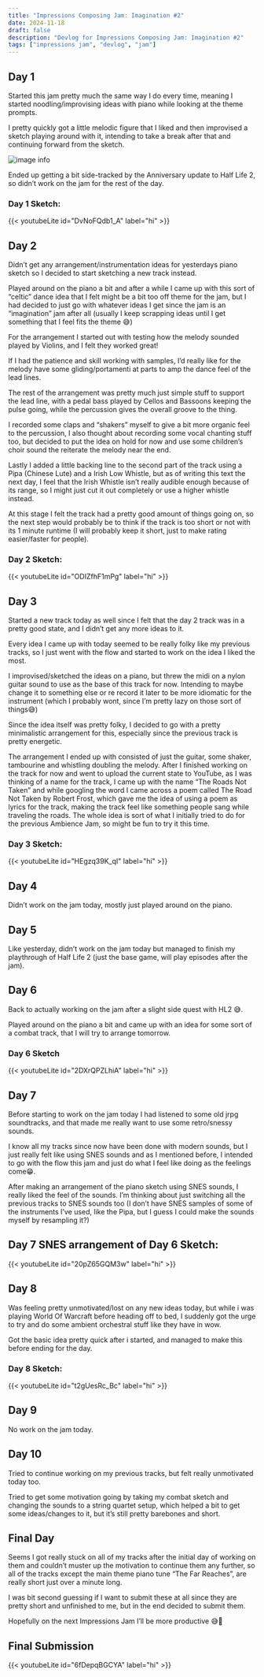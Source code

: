 ```yaml
---
title: "Impressions Composing Jam: Imagination #2"
date: 2024-11-18
draft: false
description: "Devlog for Impressions Composing Jam: Imagination #2"
tags: ["impressions jam", "devlog", "jam"]
---
```

## Day 1
Started this jam pretty much the same way I do every time, meaning I started noodling/improvising ideas with piano while looking at the theme prompts.

I pretty quickly got a little melodic figure that I liked and then improvised a sketch playing around with it, intending to take a break after that and continuing forward from the sketch.

![image info](/imprs-imag-2-init-melody.webp)

Ended up getting a bit side-tracked by the Anniversary update to Half Life 2, so didn’t work on the jam for the rest of the day.

### Day 1 Sketch:
{{< youtubeLite id="DvNoFQdb1_A" label="hi" >}}

## Day 2
Didn’t get any arrangement/instrumentation ideas for yesterdays piano sketch so I decided to start sketching a new track instead.

Played around on the piano a bit and after a while I came up with this sort of “celtic” dance idea that I felt might be a bit too off theme for the jam, but I had decided to just go with whatever ideas I get since the jam is an “imagination” jam after all (usually I keep scrapping ideas until I get something that I feel fits the theme 😅)

For the arrangement I started out with testing how the melody sounded played by Violins, and I felt they worked great!

If I had the patience and skill working with samples, I’d really like for the melody have some gliding/portamenti at parts to amp the dance feel of the lead lines.

The rest of the arrangement was pretty much just simple stuff to support the lead line, with a pedal bass played by Cellos and Bassoons keeping the pulse going, while the percussion gives the overall groove to the thing.

I recorded some claps and “shakers” myself to give a bit more organic feel to the percussion, I also thought about recording some vocal chanting stuff too, but decided to put the idea on hold for now and use some children’s choir sound the reiterate the melody near the end.

Lastly I added a little backing line to the second part of the track using a Pipa (Chinese Lute) and a Irish Low Whistle, but as of writing this text the next day, I feel that the Irish Whistle isn’t really audible enough because of its range, so I might just cut it out completely or use a higher whistle instead.

At this stage I felt the track had a pretty good amount of things going on, so the next step would probably be to think if the track is too short or not with its 1 minute runtime (I will probably keep it short, just to make rating easier/faster for people).

### Day 2 Sketch:
{{< youtubeLite id="ODIZfhF1mPg" label="hi" >}}

## Day 3
Started a new track today as well since I felt that the day 2 track was in a pretty good state, and I didn’t get any more ideas to it.

Every idea I came up with today seemed to be really folky like my previous tracks, so I just went with the flow and started to work on the idea I liked the most.

I improvised/sketched the ideas on a piano, but threw the midi on a nylon guitar sound to use as the base of this track for now. Intending to maybe change it to something else or re record it later to be more idiomatic for the instrument (which I probably wont, since I’m pretty lazy on those sort of things😅)

Since the idea itself was pretty folky, I decided to go with a pretty minimalistic arrangement for this, especially since the previous track is pretty energetic.

The arrangement I ended up with consisted of just the guitar, some shaker, tambourine and whistling doubling the melody. After I finished working on the track for now and went to upload the current state to YouTube, as I was thinking of a name for the track, I came up with the name “The Roads Not Taken” and while googling the word I came across a poem called The Road Not Taken by Robert Frost, which gave me the idea of using a poem as lyrics for the track, making the track feel like something people sang while traveling the roads. The whole idea is sort of what I initially tried to do for the previous Ambience Jam, so might be fun to try it this time.

### Day 3 Sketch:
{{< youtubeLite id="HEgzq39K_qI" label="hi" >}}

## Day 4
Didn’t work on the jam today, mostly just played around on the piano.

## Day 5
Like yesterday, didn’t work on the jam today but managed to finish my playthrough of Half Life 2 (just the base game, will play episodes after the jam).

## Day 6
Back to actually working on the jam after a slight side quest with HL2 😅.

Played around on the piano a bit and came up with an idea for some sort of a combat track, that I will try to arrange tomorrow.

### Day 6  Sketch
{{< youtubeLite id="2DXrQPZLhiA" label="hi" >}}

## Day 7
Before starting to work on the jam today I had listened to some old jrpg soundtracks, and that made me really want to use some retro/snessy sounds.

I know all my tracks since now have been done with modern sounds, but I just really felt like using SNES sounds and as I mentioned before, I intended to go with the flow this jam and just do what I feel like doing as the feelings come😁.

After making an arrangement of the piano sketch using SNES sounds, I really liked the feel of the sounds. I’m thinking about just switching all the previous tracks to SNES sounds too (I don’t have SNES samples of some of the instruments I’ve used, like the Pipa, but I guess I could make the sounds myself by resampling it?)

## Day 7 SNES arrangement of Day 6 Sketch:
{{< youtubeLite id="20pZ65GQM3w" label="hi" >}}

## Day 8
Was feeling pretty unmotivated/lost on any new ideas today, but while i was playing World Of Warcraft before heading off to bed, I suddenly got the urge to try and do some ambient orchestral stuff like they have in wow.

Got the basic idea pretty quick after i started, and managed to make this before ending for the day.
### Day 8 Sketch:
{{< youtubeLite id="t2gUesRc_Bc" label="hi" >}}

## Day 9
No work on the jam today.

## Day 10
Tried to continue working on my previous tracks, but felt really unmotivated today too.

Tried to get some motivation going by taking my combat sketch and changing the sounds to a string quartet setup, which helped a bit to get some ideas/changes to it, but it’s still pretty barebones and short.

## Final Day
Seems I got really stuck on all of my tracks after the initial day of working on them and couldn’t muster up the motivation to continue them any further, so all of the tracks except the main theme piano tune “The Far Reaches”, are really short just over a minute long.

I was bit second guessing if I want to submit these at all since they are pretty short and unfinished to me, but in the end decided to submit them.

Hopefully on the next Impressions Jam I’ll be more productive 😅🤞

## Final Submission
{{< youtubeLite id="6fDepqBGCYA" label="hi" >}}